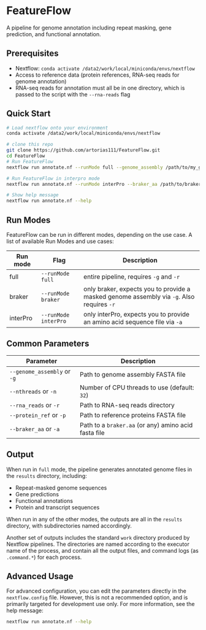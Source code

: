 # FeatureFlow
A pipeline for genome annotation including repeat masking, gene prediction, and functional annotation.

## Prerequisites

- Nextflow: `conda activate /data2/work/local/miniconda/envs/nextflow`
- Access to reference data (protein references, RNA-seq reads for genome annotation)
- RNA-seq reads for annotation must all be in one directory, which is passed to the script with the `--rna-reads` flag

## Quick Start

```bash
# Load nextflow onto your environment
conda activate /data2/work/local/miniconda/envs/nextflow

# clone this repo
git clone https://github.com/artorias111/FeatureFlow.git
cd FeatureFlow
# Run FeatureFlow
nextflow run annotate.nf --runMode full --genome_assembly /path/to/my_genome.fa --rna-reads /path/to/rna/reads --nthreads 64

# Run FeatureFlow in interpro mode
nextflow run annotate.nf --runMode interPro --braker_aa /path/to/braker.aa 

# Show help message
nextflow run annotate.nf --help
```

## Run Modes
FeatureFlow can be run in different modes, depending on the use case. A list of available Run Modes and use cases: 

| Run mode | Flag | Description |
|----------|------|-------------|
| full     | `--runMode full` | entire pipeline, requires `-g` and `-r` |
| braker | `--runMode braker` | only braker, expects you to provide a masked genome assembly via `-g`. Also requires `-r` |
|interPro | `--runMode interPro` | only interPro, expects you to provide an amino acid sequence file via `-a` |



## Common Parameters

| Parameter | Description |
|-----------|-------------|
| `--genome_assembly` or `-g` | Path to genome assembly FASTA file |
| `--nthreads` or `-n` | Number of CPU threads to use (default: `32`) |
| `--rna_reads` or `-r` | Path to RNA-seq reads directory | 
| `--protein_ref` or `-p` | Path to reference proteins FASTA file | 
|`--braker_aa` or `-a` |Path to a `braker.aa` (or any) amino acid fasta file |

## Output

When run in `full` mode, the pipeline generates annotated genome files in the `results` directory, including:
- Repeat-masked genome sequences
- Gene predictions
- Functional annotations
- Protein and transcript sequences

When run in any of the other modes, the outputs are all in the `results` directory, with subdirectories named accordingly. 

Another set of outputs includes the standard `work` directory produced by Nextflow pipelines. The directories are named according to the executor name of the process, and contain all the output files, and command logs (as `.command.*`) for each process. 


## Advanced Usage

For advanced configuration, you can edit the parameters directly in the `nextflow.config` file. However, this is not a recommended option, and is primarily targeted for development use only. For more information, see the help message:

```bash
nextflow run annotate.nf --help
```


